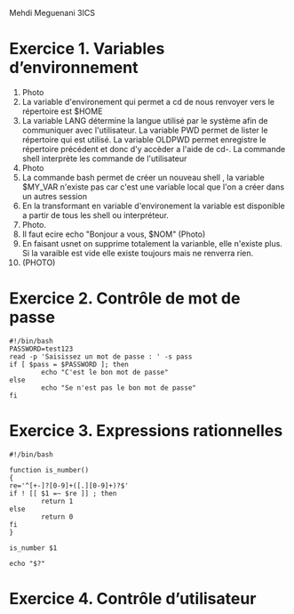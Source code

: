 Mehdi Meguenani 3ICS

# Exercice 1. Variables d’environnement 

1. Photo 
2. La variable d'environement qui permet a cd de nous renvoyer vers le répertoire est $HOME 
3. La variable LANG détermine la langue utilisé par le système afin de communiquer avec l'utilisateur. La variable PWD permet de lister le répertoire qui est utilisé. La variable OLDPWD permet enregistre le répertoire précédent et donc d'y accèder a l'aide de cd-. La commande shell interprète les commande de l'utilisateur 
4. Photo 
5. La commande bash permet de créer un nouveau shell , la variable $MY_VAR n'existe pas car c'est une variable local que l'on a créer dans un autres session
6. En la transformant en variable d'environement la variable est disponible a partir de tous les shell ou interpréteur.
7. Photo. 
8. Il faut ecire echo "Bonjour a vous, $NOM" (Photo)
9. En faisant usnet on supprime totalement la varianble, elle n'existe plus. Si la varaible est vide elle existe toujours mais ne renverra rien.
10. (PHOTO)

# Exercice 2. Contrôle de mot de passe

```
#!/bin/bash
PASSWORD=test123
read -p 'Saisissez un mot de passe : ' -s pass
if [ $pass = $PASSWORD ]; then
        echo "C'est le bon mot de passe"
else
        echo "Se n'est pas le bon mot de passe"
fi

```


# Exercice 3. Expressions rationnelles

``` 
#!/bin/bash

function is_number()
{
re='^[+-]?[0-9]+([.][0-9]+)?$'
if ! [[ $1 =~ $re ]] ; then
        return 1
else
        return 0
fi
}

is_number $1

echo "$?"
```
# Exercice 4. Contrôle d’utilisateur

